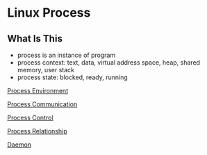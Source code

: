 # Linux Process

## What Is This

- process is an instance of program
- process context: text, data, virtual address space, heap, shared memory, user stack
- process state: blocked, ready, running

[Process Environment]( linux-process-environment.md )

[Process Communication]( linux-process-communication.md)

[Process Control](linux-process-control.md)

[Process Relationship](linux-process-relation.md)

[Daemon](linux-daemon.md)